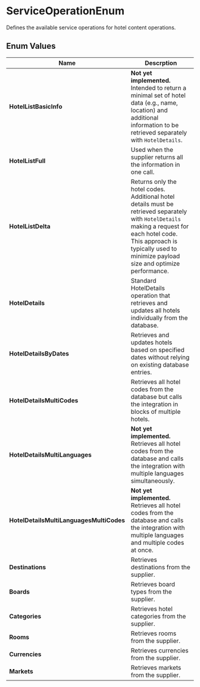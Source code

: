 # ServiceOperationEnum

Defines the available service operations for hotel content operations.

## Enum Values

| Name | Descrption |
|------|-------|
| **HotelListBasicInfo** | **Not yet implemented.** Intended to return a minimal set of hotel data (e.g., name, location) and additional information to be retrieved separately with `HotelDetails`. |
| **HotelListFull** | Used when the supplier returns all the information in one call. |
| **HotelListDelta** | Returns only the hotel codes. Additional hotel details must be retrieved separately with `HotelDetails` making a request for each hotel code. This approach is typically used to minimize payload size and optimize performance. |
| **HotelDetails** | Standard HotelDetails operation that retrieves and updates all hotels individually from the database. |
| **HotelDetailsByDates** | Retrieves and updates hotels based on specified dates without relying on existing database entries. |
| **HotelDetailsMultiCodes** | Retrieves all hotel codes from the database but calls the integration in blocks of multiple hotels. |
| **HotelDetailsMultiLanguages** | **Not yet implemented.** Retrieves all hotel codes from the database and calls the integration with multiple languages simultaneously. |
| **HotelDetailsMultiLanguagesMultiCodes** | **Not yet implemented.** Retrieves all hotel codes from the database and calls the integration with multiple languages and multiple codes at once. |
| **Destinations** | Retrieves destinations from the supplier. |
| **Boards** | Retrieves board types from the supplier. |
| **Categories** | Retrieves hotel categories from the supplier. |
| **Rooms** | Retrieves rooms from the supplier. |
| **Currencies** | Retrieves currencies from the supplier. |
| **Markets** | Retrieves markets from the supplier. |
